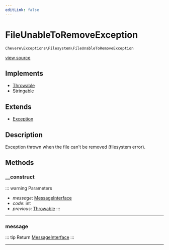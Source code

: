 ```yaml
---
editLink: false
---
```


# FileUnableToRemoveException

`Chevere\Exceptions\Filesystem\FileUnableToRemoveException`

[view source](https://github.com/chevere/chevere/blob/master/src/Chevere/Exceptions/Filesystem/FileUnableToRemoveException.php)

## Implements

- [Throwable](https://www.php.net/manual/class.throwable)
- [Stringable](https://www.php.net/manual/class.stringable)

## Extends

- [Exception](../Core/Exception.md)

## Description

Exception thrown when the file can't be removed (filesystem error).

## Methods

### __construct

::: warning Parameters
- *message*: [MessageInterface](../../Interfaces/Message/MessageInterface.md)
- *code*: int
- *previous*: [Throwable](https://www.php.net/manual/class.throwable)
:::

---

### message

::: tip Return
[MessageInterface](../../Interfaces/Message/MessageInterface.md)
:::

---
